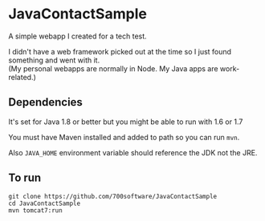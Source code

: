 JavaContactSample
=================

A simple webapp I created for a tech test.

I didn't have a web framework picked out at the time
so I just found something and went with it.  
(My personal webapps are normally in Node. My Java apps are work-related.)

Dependencies
------------

It's set for Java 1.8 or better
but you might be able to run with 1.6 or 1.7

You must have Maven installed and added to path so you can run `mvn`.

Also `JAVA_HOME` environment variable should reference the JDK not the JRE.

To run
------

    git clone https://github.com/700software/JavaContactSample
    cd JavaContactSample
    mvn tomcat7:run
